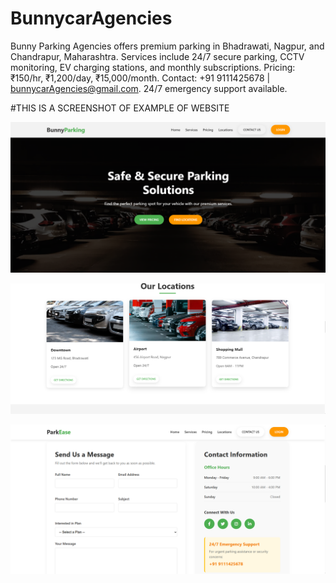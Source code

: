 # BunnycarAgencies
 Bunny Parking Agencies offers premium parking in Bhadrawati, Nagpur, and Chandrapur, Maharashtra. Services include 24/7 secure parking, CCTV monitoring, EV charging stations, and monthly subscriptions. Pricing: ₹150/hr, ₹1,200/day, ₹15,000/month. Contact: +91 9111425678 | bunnycarAgencies@gmail.com. 24/7 emergency support available.




#THIS IS A SCREENSHOT OF EXAMPLE OF WEBSITE


![img alt](https://github.com/codsahil/BunnycarAgenciesBH/blob/main/Screenshot%202025-03-19%20124834.png?raw=true)

![img alt](https://github.com/codsahil/BunnycarAgenciesBH/blob/main/Screenshot%202025-03-19%20124947.png?raw=true)

![img alt](https://github.com/codsahil/BunnycarAgenciesBH/blob/main/Screenshot%202025-03-19%20125054.png?raw=true)
